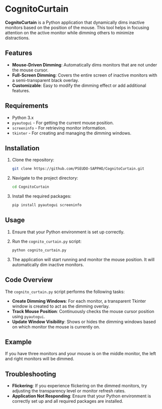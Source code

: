 # CognitoCurtain

**CognitoCurtain** is a Python application that dynamically dims inactive monitors based on the position of the mouse. This tool helps in focusing attention on the active monitor while dimming others to minimize distractions.

## Features

- **Mouse-Driven Dimming**: Automatically dims monitors that are not under the mouse cursor.
- **Full-Screen Dimming**: Covers the entire screen of inactive monitors with a semi-transparent black overlay.
- **Customizable**: Easy to modify the dimming effect or add additional features.

## Requirements

- Python 3.x
- `pyautogui` - For getting the current mouse position.
- `screeninfo` - For retrieving monitor information.
- `tkinter` - For creating and managing the dimming windows.

## Installation

1. Clone the repository:
    ```sh
    git clone https://github.com/PSEUDO-SAPPHO/CognitoCurtain.git
    ```
2. Navigate to the project directory:
    ```sh
    cd CognitoCurtain
    ```
3. Install the required packages:
    ```sh
    pip install pyautogui screeninfo
    ```

## Usage

1. Ensure that your Python environment is set up correctly.
2. Run the `cognito_curtain.py` script:
    ```sh
    python cognito_curtain.py
    ```

3. The application will start running and monitor the mouse position. It will automatically dim inactive monitors.

## Code Overview

The `cognito_curtain.py` script performs the following tasks:

- **Create Dimming Windows**: For each monitor, a transparent Tkinter window is created to act as the dimming overlay.
- **Track Mouse Position**: Continuously checks the mouse cursor position using `pyautogui`.
- **Update Window Visibility**: Shows or hides the dimming windows based on which monitor the mouse is currently on.

## Example

If you have three monitors and your mouse is on the middle monitor, the left and right monitors will be dimmed.

## Troubleshooting

- **Flickering**: If you experience flickering on the dimmed monitors, try adjusting the transparency level or monitor refresh rates.
- **Application Not Responding**: Ensure that your Python environment is correctly set up and all required packages are installed.
